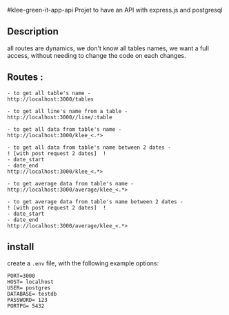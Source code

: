 #klee-green-it-app-api
Projet to have an API with express.js and postgresql  

## Description
all routes are dynamics, we don't know all tables names, we want a full access, without needing to change the code on each changes.

## Routes : 
````
- to get all table's name -
http://localhost:3000/tables 
````

````
- to get all line's name from a table -
http://localhost:3000//line/:table 
````

````
- to get all data from table's name -
http://localhost:3000/klee_<.*>
````

````
- to get all data from table's name between 2 dates -
! [with post request 2 dates]  ! 
- date_start
- date_end
http://localhost:3000/klee_<.*> 
````

````
- to get average data from table's name -
http://localhost:3000/average/klee_<.*>
````

````
- to get average data from table's name between 2 dates -
! [with post request 2 dates]  ! 
- date_start
- date_end
http://localhost:3000/average/klee_<.*>
````

## install
create a ``.env`` file, with the following example options:
````
PORT=3000
HOST= localhost
USER= postgres
DATABASE= testdb
PASSWORD= 123
PORTPG= 5432
````
